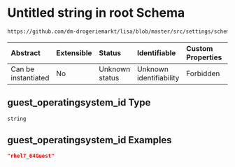 # Untitled string in root Schema

```txt
https://github.com/dm-drogeriemarkt/lisa/blob/master/src/settings/schema.json#/properties/operatingsystems/items/properties/relations/properties/guest_operatingsystem_id
```



| Abstract            | Extensible | Status         | Identifiable            | Custom Properties | Additional Properties | Access Restrictions | Defined In                                                                               |
| :------------------ | :--------- | :------------- | :---------------------- | :---------------- | :-------------------- | :------------------ | :--------------------------------------------------------------------------------------- |
| Can be instantiated | No         | Unknown status | Unknown identifiability | Forbidden         | Allowed               | none                | [settings.schema.json\*](../../src/settings/settings.schema.json "open original schema") |

## guest\_operatingsystem\_id Type

`string`

## guest\_operatingsystem\_id Examples

```json
"rhel7_64Guest"
```
